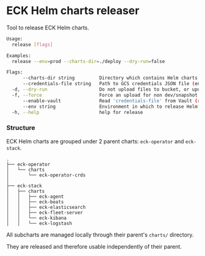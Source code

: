 # ECK Helm charts releaser

Tool to release ECK Helm charts.

```sh
Usage:
  release [flags]

Examples:
  release --env=prod --charts-dir=./deploy --dry-run=false

Flags:
      --charts-dir string         Directory which contains Helm charts to release (env: HELM_CHARTS_DIR) (default "./deploy")
      --credentials-file string   Path to GCS credentials JSON file (env: HELM_CREDENTIALS_FILE) (default "/tmp/credentials.json")
  -d, --dry-run                   Do not upload files to bucket, or update Helm index (env: HELM_DRY_RUN) (default true)
  -f, --force                     Force an upload for non dev/snapshot  (env: HELM_FORCE) (default false)
      --enable-vault              Read 'credentials-file' from Vault (requires VAULT_ADDR and VAULT_TOKEN) (env: HELM_ENABLE_VAULT) (default true)
      --env string                Environment in which to release Helm charts ('dev' or 'prod') (env: HELM_ENV) (default "dev")
  -h, --help                      help for release
```

### Structure

ECK Helm charts are grouped under 2 parent charts: `eck-operator` and `eck-stack`.

```
.
├── eck-operator
│   └── charts
│       └── eck-operator-crds
│
├── eck-stack
│   ├── charts
│   │   ├── eck-agent
│   │   ├── eck-beats
│   │   ├── eck-elasticsearch
│   │   ├── eck-fleet-server
│   │   └── eck-kibana
│   │   └── eck-logstash
```

All subcharts are managed locally through their parent's `charts/` directory.

They are released and therefore usable independently of their parent.
